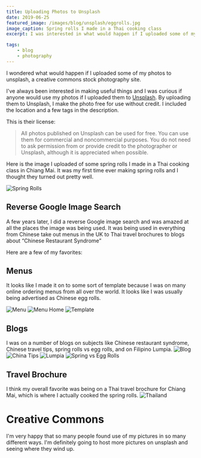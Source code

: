 ```yaml
---
title: Uploading Photos to Unsplash
date: 2019-06-25
featured_image: /images/blog/unsplash/eggrolls.jpg
image_caption: Spring rolls I made in a Thai cooking class
excerpt: I was interested in what would happen if I uploaded some of my photos to Unsplash, a creative commons stock photography site.

tags:
    - blog
    - photography
---
```


I wondered what would happen if I uploaded some of my photos to unsplash, a creative commons stock photography site.

I've always been interested in making useful things and I was curious if anyone would use my photos if I uploaded them to [Unsplash](https://unsplash.com/@bsunter "Unsplash"). By uploading them to Unsplash, I make the photo free for use without credit. I included the location and a few tags in the description.

This is their license:
>All photos published on Unsplash can be used for free. You can use them for commercial and noncommercial purposes. You do not need to ask permission from or provide credit to the photographer or Unsplash, although it is appreciated when possible.

Here is the image I uploaded of some spring rolls I made in a Thai cooking class in Chiang Mai. It was my first time ever making spring rolls and I thought they turned out pretty well.

![Spring Rolls](/images/blog/unsplash/eggrolls.jpg "Spring Rolls")

## Reverse Google Image Search
A few years later, I did a reverse Google image search and was amazed at all the places the image was being used. It was being used in everything from Chinese take out menus in the UK to Thai travel brochures to blogs about “Chinese Restaurant Syndrome”

Here are a few of my favorites:

## Menus
It looks like I made it on to some sort of template because I was on many online ordering menus from all over the world. It looks like I was usually being advertised as Chinese egg rolls.

![Menu](/images/blog/unsplash/menu.jpg "Menu")
![Menu Home](/images/blog/unsplash/menuhome.jpg "Menu Home")
![Template](/images/blog/unsplash/template.jpg "Template")

## Blogs
I was on a number of blogs on subjects like Chinese restaurant syndrome, Chinese travel tips, spring rolls vs egg rolls, and on Filipino Lumpia.
![Blog](/images/blog/unsplash/blog.jpg "Blog")
![China Tips](/images/blog/unsplash/chinatips.jpg "China Tips")
![Lumpia](/images/blog/unsplash/lumpia.jpg "Lumpia")
![Spring vs Egg Rolls](/images/blog/unsplash/springvsegg.jpg "Spring vs Egg Rolls")

## Travel Brochure
I think my overall favorite was being on a Thai travel brochure for Chiang Mai, which is where I actually cooked the spring rolls.
![Thailand](/images/blog/unsplash/thailand.jpg "Thailand")

# Creative Commons
I'm very happy that so many people found use of my pictures in so many different ways. I'm definitely going to host more pictures on unsplash and seeing where they wind up.
